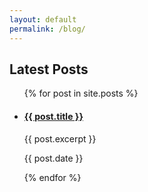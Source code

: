 ```yaml
---
layout: default
permalink: /blog/
---
```


## Latest Posts

<ul>
  {% for post in site.posts %}
  <li>
    <h4><a href="{{ post.url }}">{{ post.title }}</a></h4>
    <p>{{ post.excerpt }}</p>
    <p>{{ post.date }}</p>
  </li>
  {% endfor %}
</ul>
  
